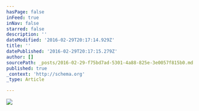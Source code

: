 ```yaml
---
hasPage: false
inFeed: true
inNav: false
starred: false
description: ''
dateModified: '2016-02-29T20:17:14.929Z'
title: ''
datePublished: '2016-02-29T20:17:15.279Z'
author: []
sourcePath: _posts/2016-02-29-f75bd7ad-5301-4a88-825e-3e0057f815b0.md
published: true
_context: 'http://schema.org'
_type: Article

---
```

![](https://the-grid-user-content.s3-us-west-2.amazonaws.com/90d31d29-3649-4b1a-847a-c197536c0c57.jpg)